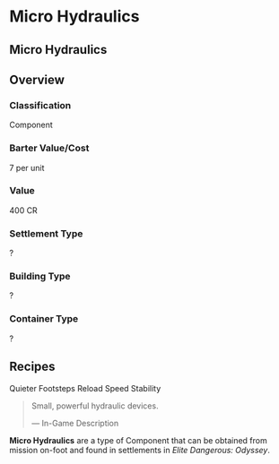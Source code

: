 # Micro Hydraulics
## Micro Hydraulics

## Overview

### Classification

Component

### Barter Value/Cost

7 per unit

### Value

400 CR

### Settlement Type

?

### Building Type

?

### Container Type

?

## Recipes

Quieter Footsteps
Reload Speed
Stability

> 
> 
> Small, powerful hydraulic devices.
> 
> 
> — In-Game Description
> 

**Micro Hydraulics** are a type of Component that can be obtained from mission on-foot and found in settlements in *Elite Dangerous: Odyssey*.